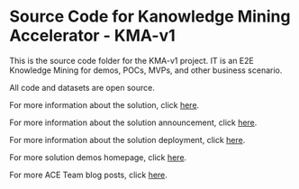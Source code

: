 # Source Code for Kanowledge Mining Accelerator - KMA-v1

This is the source code folder for the KMA-v1 project. IT is an E2E Knowledge Mining for demos, POCs, MVPs, and other business scenario.

All code and datasets are open source.

For more information about the solution, click [here](https://github.com/Azure/AIPlatform/blob/master/end-to-end-solutions/kma/readme.md).

For more information about the solution announcement, click [here](https://techcommunity.microsoft.com/t5/AI-Customer-Engineering-Team/Announcement-Knowledge-Mining-Solution-Accelerator-KMA-v1-0/ba-p/805889).

For more information about the solution deployment, click [here](https://github.com/Azure/AIPlatform/tree/master/end-to-end-solutions/kma/Deployment).

For more solution demos homepage, click [here](https://kma.azurewebsites.net/).

For more ACE Team blog posts, click [here](http://aka.ms/ACE-Blog).
